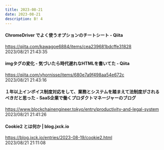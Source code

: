```yaml
---
title: 2023-08-21
date: 2023-08-21
description: B! 4
---
```


#### ChromeDriver でよく使うオプションのチートシート - Qiita
https://qiita.com/kawagoe6884/items/cea239681bdcffe31828<br>
2023/08/21 21:43:35<br>


#### imgタグの変化 - 気づいたら時代遅れなHTMLを書いてた - Qiita
https://qiita.com/yhornisse/items/680e7a9f498aa54e672c<br>
2023/08/21 21:43:16<br>


#### １年以上インボイス制度対応をして、業務とシステムを踏まえて法制度がされるべきだと思った - SaaS企業で働くプロダクトマネージャーのブログ
https://www.blockchainengineer.tokyo/entry/productivity-and-legal-system<br>
2023/08/21 21:41:26<br>


#### Cookie2 とは何か | blog.jxck.io
https://blog.jxck.io/entries/2023-08-19/cookie2.html<br>
2023/08/21 21:11:08<br>


